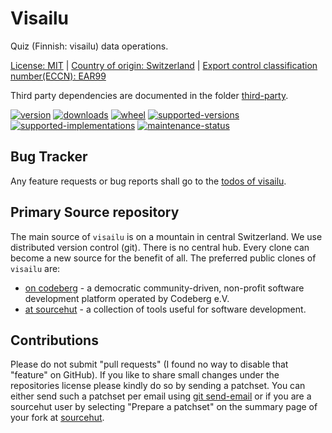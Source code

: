 # Visailu

Quiz (Finnish: visailu) data operations.

[License: MIT](https://git.sr.ht/~sthagen/visailu/tree/default/item/LICENSE) |
[Country of origin: Switzerland](https://git.sr.ht/~sthagen/visailu/tree/default/item/COUNTRY-OF-ORIGIN) |
[Export control classification number(ECCN): EAR99](https://git.sr.ht/~sthagen/visailu/tree/default/item/EXPORT-CONTROL-CLASSIFICATION-NUMBER)

Third party dependencies are documented in the folder [third-party](docs/third-party/README.md).

[![version](https://img.shields.io/pypi/v/visailu.svg?style=flat)](https://pypi.python.org/pypi/visailu/)
[![downloads](https://static.pepy.tech/badge/visailu/month)](https://pepy.tech/project/visailu)
[![wheel](https://img.shields.io/pypi/wheel/visailu.svg?style=flat)](https://pypi.python.org/pypi/visailu/)
[![supported-versions](https://img.shields.io/pypi/pyversions/visailu.svg?style=flat)](https://pypi.python.org/pypi/visailu/)
[![supported-implementations](https://img.shields.io/pypi/implementation/visailu.svg?style=flat)](https://pypi.python.org/pypi/visailu/)
[![maintenance-status](https://img.shields.io/github/commit-activity/y/sthagen/visailu.svg?style=flat)](https://git.sr.ht/~sthagen/visailu/log)

## Bug Tracker

Any feature requests or bug reports shall go to the [todos of visailu](https://todo.sr.ht/~sthagen/visailu).

## Primary Source repository

The main source of `visailu` is on a mountain in central Switzerland.
We use distributed version control (git).
There is no central hub.
Every clone can become a new source for the benefit of all.
The preferred public clones of `visailu` are:

* [on codeberg](https://codeberg.org/sthagen/visailu) - a democratic community-driven, non-profit software development platform operated by Codeberg e.V.
* [at sourcehut](https://git.sr.ht/~sthagen/visailu) - a collection of tools useful for software development.

## Contributions

Please do not submit "pull requests" (I found no way to disable that "feature" on GitHub).
If you like to share small changes under the repositories license please kindly do so by sending a patchset.
You can either send such a patchset per email using [git send-email](https://git-send-email.io) or
if you are a sourcehut user by selecting "Prepare a patchset" on the summary page of your fork at [sourcehut](https://git.sr.ht/).
